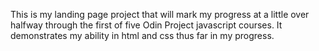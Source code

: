 This is my landing page project that will mark my progress at a little 
over halfway through the first of five Odin Project javascript courses. 
It demonstrates my ability in html and css thus far in my progress.
